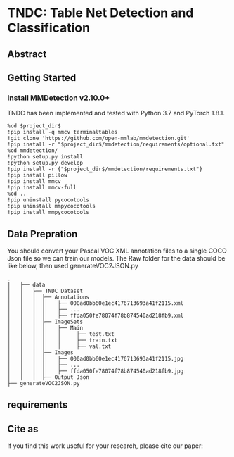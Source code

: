 # TNDC: Table Net Detection and Classification
## Abstract 

## Getting Started
### Install MMDetection v2.10.0+
TNDC has been implemented and tested with Python 3.7 and PyTorch 1.8.1. 
```
%cd $project_dir$
!pip install -q mmcv terminaltables
!git clone 'https://github.com/open-mmlab/mmdetection.git'
!pip install -r "$project_dir$/mmdetection/requirements/optional.txt"
%cd mmdetection/
!python setup.py install
!python setup.py develop
!pip install -r {"$project_dir$/mmdetection/requirements.txt"}
!pip install pillow
!pip install mmcv
!pip install mmcv-full
%cd ..
!pip uninstall pycocotools
!pip uninstall mmpycocotools
!pip install mmpycocotools
```

## Data Prepration 
You should convert your Pascal VOC XML annotation files to a single COCO Json file so we can train our models.
The Raw folder for the data should be like below, then used generateVOC2JSON.py

    .
    │   ├── data
    │   │   ├── TNDC Dataset
    │   │   │  ├── Annotations
    │   │   │  │    ├── 000ad0bb60e1ec4176713693a41f2115.xml
    │   │   │  │    ├── ...
    │   │   │  │    ├── ffda050fe78074f78b874540ad218fb9.xml
    │   │   │  ├── ImageSets
    │   │   │  │    ├── Main 
    │   │   │  │    │     ├── test.txt
    │   │   │  │    │     ├── train.txt
    │   │   │  │    │     ├── val.txt
    │   │   │  ├── Images
    │   │   │  │    ├── 000ad0bb60e1ec4176713693a41f2115.jpg
    │   │   │  │    ├── ...
    │   │   │  │    ├── ffda050fe78074f78b874540ad218fb9.jpg
    │   │   │  ├── Output Json
    ├── generateVOC2JSON.py   
## requirements

## Cite as
If you find this work useful for your research, please cite our paper:
```
```
